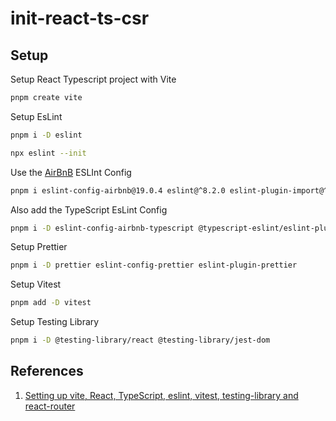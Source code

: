 # init-react-ts-csr


## Setup

Setup React Typescript project with Vite
```bash
pnpm create vite
```
Setup EsLint

```bash
pnpm i -D eslint

npx eslint --init
```

Use the [AirBnB](https://github.com/airbnb/javascript) ESLInt Config
```bash
pnpm i eslint-config-airbnb@19.0.4 eslint@^8.2.0 eslint-plugin-import@^2.25.3 eslint-plugin-jsx-a11y@^6.5.1 eslint-plugin-react@^7.28.0 eslint-plugin-react-hooks@^4.3.0 --save-dev
```

Also add the TypeScript EsLint Config
```bash
pnpm i -D eslint-config-airbnb-typescript @typescript-eslint/eslint-plugin@^5.13.0 @typescript-eslint/parser@^5.0.0
```

Setup Prettier
```bash
pnpm i -D prettier eslint-config-prettier eslint-plugin-prettier 
```

Setup Vitest
```bash
pnpm add -D vitest
```

Setup Testing Library
```bash
pnpm i -D @testing-library/react @testing-library/jest-dom
```




## References

1. [Setting up vite, React, TypeScript, eslint, vitest, testing-library and react-router](https://www.youtube.com/watch?v=cchqeWY0Nak&list=WL&index=6&t=216s)
